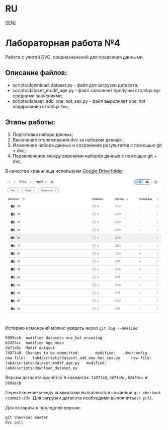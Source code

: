 # RU
[![EN]](./README.md)

# Лабораторная работа №4

Работа с улитой DVC,  предназначеной для правления данными.

## Описание файлов:
* scripts/download_dataset.py - файл для загрузки датасета;
* scripts/dataset_modif_age.py - файл заполняет пропуски столбца `Age` средними значениями;
* scripts/dataset_add_one_hot_sex.py - файл выролняет one_hot кодирования столбца `Sex`;

## Этапы работы:

1. Подготовка набора данных;
2. Включение отслеживания dvc за набором данных;
3. Изменение набора данных и сохранение результатов с помощью git + dvc;
4. Переключение между версиями наборов данных с помощью git + dvc;

В качестве хранилища используем [Google Drive folder](https://drive.google.com/drive/folders/12KZSI3PtauAQHk53OXmrK7J5JI0nkwpB?usp=sharing)

![alt text](image.png)

Историю изменений можно увидеть через `git log --oneline`:

```shell
5099ecb  modified datasets one_hot_encoding
62453cc  modified Age mean
db71a5c  Modif dataset
7497140  Changes to be committed:       modified:   .dvc/config         new file:   lab4/scripts/dataset_add_one_hot_sex.py     new file:   lab4/scripts/dataset_modif_age.py   modified:   lab4/scripts/download_dataset.py
```
Версии датасета хранятся в коммитах: `7497140`, `db71a5c`, `62453cc` и `5099ecb`

Переключение между коммитами выполняются командой `git checkout <commit-id>`.
Для загрузки датасета необходимо выполнить`dvc pull`.

Для возврата к  последней версии:
```shell
git checkout master
dvc pull
```
